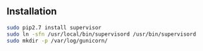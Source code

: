 ## Installation
```sh
sudo pip2.7 install supervisor
sudo ln -sfn /usr/local/bin/supervisord /usr/bin/supervisord
sudo mkdir -p /var/log/gunicorn/
```
